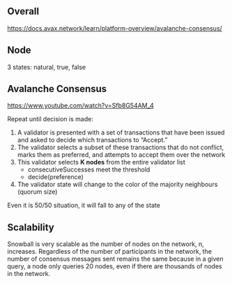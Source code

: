 ## Overall
https://docs.avax.network/learn/platform-overview/avalanche-consensus/

## Node
3 states: natural, true, false

## Avalanche Consensus
https://www.youtube.com/watch?v=Sfb8G54AM_4

Repeat until decision is made:
1. A validator is presented with a set of transactions that have been issued and asked to decide which transactions to “Accept.”
2. The validator selects a subset of these transactions that do not conflict, marks them as preferred, and attempts to accept them over the network
3. This validator selects **K nodes** from the entire validator list 
   * consecutiveSuccesses meet the threshold
   * decide(preference)
4. The validator state will change to the color of the majority neighbours (quorum size)

Even it is 50/50 situation, it will fall to any of the state

## Scalability
Snowball is very scalable as the number of nodes on the network, n, increases. Regardless of the number of participants in the network, the number of consensus messages sent remains the same because in a given query, a node only queries 20 nodes, even if there are thousands of nodes in the network.
